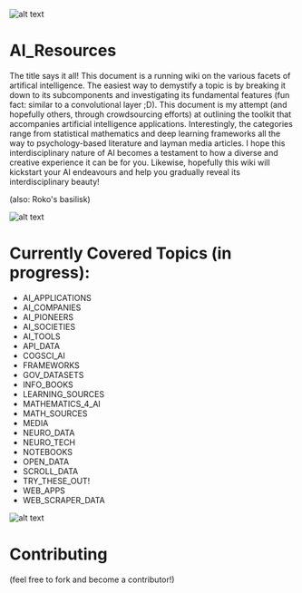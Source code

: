 ![alt text](https://images.idgesg.net/images/article/2018/08/brain_mind_neural_network_connections_artificial_intelligence_machine_learning_by_metamorworks_gettyimages-916414870_1200x800-100767999-large.jpg)

# AI_Resources

The title says it all! This document is a running wiki on the various facets of artifical intelligence. The easiest way to demystify a topic is by breaking it down to its subcomponents and investigating its fundamental features (fun fact: similar to a convolutional layer ;D). This document is my attempt (and hopefully others, through crowdsourcing efforts) at outlining the toolkit that accompanies artificial intelligence applications. Interestingly, the categories range from statistical mathematics and deep learning frameworks all the way to psychology-based literature and layman media articles. I hope this interdisciplinary nature of AI becomes a testament to how a diverse and creative experience it can be for you. Likewise, hopefully this wiki will kickstart your AI endeavours and help you gradually reveal its interdisciplinary beauty!

(also: Roko's basilisk) 

![alt text](https://lawtech.asia/wp-content/uploads/2019/06/implement-artificial-intelligence-1024x440.jpg)

# Currently Covered Topics (in progress):

- AI_APPLICATIONS
- AI_COMPANIES
- AI_PIONEERS
- AI_SOCIETIES
- AI_TOOLS
- API_DATA
- COGSCI_AI
- FRAMEWORKS
- GOV_DATASETS
- INFO_BOOKS
- LEARNING_SOURCES
- MATHEMATICS_4_AI
- MATH_SOURCES
- MEDIA
- NEURO_DATA
- NEURO_TECH
- NOTEBOOKS
- OPEN_DATA
- SCROLL_DATA
- TRY_THESE_OUT!
- WEB_APPS
- WEB_SCRAPER_DATA

![alt text](https://www.ledgerinsights.com/wp-content/uploads/2019/03/artificial-intelligence-AI.jpg)
# Contributing

(feel free to fork and become a contributor!) 

